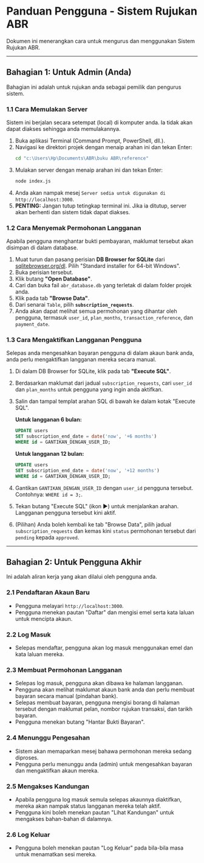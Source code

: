 # Panduan Pengguna - Sistem Rujukan ABR

Dokumen ini menerangkan cara untuk mengurus dan menggunakan Sistem Rujukan ABR.

---

## Bahagian 1: Untuk Admin (Anda)

Bahagian ini adalah untuk rujukan anda sebagai pemilik dan pengurus sistem.

### 1.1 Cara Memulakan Server

Sistem ini berjalan secara setempat (local) di komputer anda. Ia tidak akan dapat diakses sehingga anda memulakannya.

1.  Buka aplikasi Terminal (Command Prompt, PowerShell, dll.).
2.  Navigasi ke direktori projek dengan menaip arahan ini dan tekan Enter:
    ```bash
    cd "c:\Users\Hp\Documents\ABR\buku ABR\reference"
    ```
3.  Mulakan server dengan menaip arahan ini dan tekan Enter:
    ```bash
    node index.js
    ```
4.  Anda akan nampak mesej `Server sedia untuk digunakan di http://localhost:3000`.
5.  **PENTING:** Jangan tutup tetingkap terminal ini. Jika ia ditutup, server akan berhenti dan sistem tidak dapat diakses.

### 1.2 Cara Menyemak Permohonan Langganan

Apabila pengguna menghantar bukti pembayaran, maklumat tersebut akan disimpan di dalam database.

1.  Muat turun dan pasang perisian **DB Browser for SQLite** dari [sqlitebrowser.org/dl](https://sqlitebrowser.org/dl/). Pilih "Standard installer for 64-bit Windows".
2.  Buka perisian tersebut.
3.  Klik butang **"Open Database"**.
4.  Cari dan buka fail `abr_database.db` yang terletak di dalam folder projek anda.
5.  Klik pada tab **"Browse Data"**.
6.  Dari senarai `Table`, pilih **`subscription_requests`**.
7.  Anda akan dapat melihat semua permohonan yang dihantar oleh pengguna, termasuk `user_id`, `plan_months`, `transaction_reference`, dan `payment_date`.

### 1.3 Cara Mengaktifkan Langganan Pengguna

Selepas anda mengesahkan bayaran pengguna di dalam akaun bank anda, anda perlu mengaktifkan langganan mereka secara manual.

1.  Di dalam DB Browser for SQLite, klik pada tab **"Execute SQL"**.
2.  Berdasarkan maklumat dari jadual `subscription_requests`, cari `user_id` dan `plan_months` untuk pengguna yang ingin anda aktifkan.
3.  Salin dan tampal templat arahan SQL di bawah ke dalam kotak "Execute SQL".

    **Untuk langganan 6 bulan:**
    ```sql
    UPDATE users
    SET subscription_end_date = date('now', '+6 months')
    WHERE id = GANTIKAN_DENGAN_USER_ID;
    ```

    **Untuk langganan 12 bulan:**
    ```sql
    UPDATE users
    SET subscription_end_date = date('now', '+12 months')
    WHERE id = GANTIKAN_DENGAN_USER_ID;
    ```

4.  Gantikan `GANTIKAN_DENGAN_USER_ID` dengan `user_id` pengguna tersebut. Contohnya: `WHERE id = 3;`.
5.  Tekan butang "Execute SQL" (ikon ►) untuk menjalankan arahan. Langganan pengguna tersebut kini aktif.
6.  (Pilihan) Anda boleh kembali ke tab "Browse Data", pilih jadual `subscription_requests` dan kemas kini `status` permohonan tersebut dari `pending` kepada `approved`.

---

## Bahagian 2: Untuk Pengguna Akhir

Ini adalah aliran kerja yang akan dilalui oleh pengguna anda.

### 2.1 Pendaftaran Akaun Baru
- Pengguna melayari `http://localhost:3000`.
- Pengguna menekan pautan "Daftar" dan mengisi emel serta kata laluan untuk mencipta akaun.

### 2.2 Log Masuk
- Selepas mendaftar, pengguna akan log masuk menggunakan emel dan kata laluan mereka.

### 2.3 Membuat Permohonan Langganan
- Selepas log masuk, pengguna akan dibawa ke halaman langganan.
- Pengguna akan melihat maklumat akaun bank anda dan perlu membuat bayaran secara manual (pindahan bank).
- Selepas membuat bayaran, pengguna mengisi borang di halaman tersebut dengan maklumat pelan, nombor rujukan transaksi, dan tarikh bayaran.
- Pengguna menekan butang "Hantar Bukti Bayaran".

### 2.4 Menunggu Pengesahan
- Sistem akan memaparkan mesej bahawa permohonan mereka sedang diproses.
- Pengguna perlu menunggu anda (admin) untuk mengesahkan bayaran dan mengaktifkan akaun mereka.

### 2.5 Mengakses Kandungan
- Apabila pengguna log masuk semula selepas akaunnya diaktifkan, mereka akan nampak status langganan mereka telah aktif.
- Pengguna kini boleh menekan pautan "Lihat Kandungan" untuk mengakses bahan-bahan di dalamnya.

### 2.6 Log Keluar
- Pengguna boleh menekan pautan "Log Keluar" pada bila-bila masa untuk menamatkan sesi mereka.
